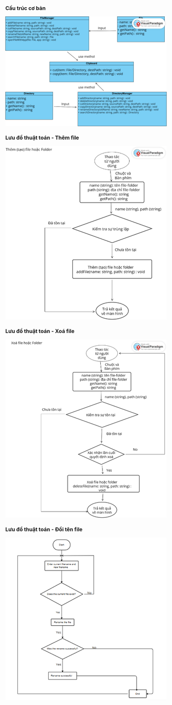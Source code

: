 
### Cấu trúc cơ bản
![Cấu trúc cơ bản](https://github.com/NguyenHieu-class/oop_group3_1_1_24_N02/blob/985c9f955524004625b81b60bf0326dc47fb2f47/FinalProject/c%E1%BA%A5u%20tr%C3%BAc%20c%C6%A1%20b%E1%BA%A3n.png)

### Lưu đồ thuật toán - Thêm file
![Lưu đồ thuật toán - Thêm file](https://github.com/NguyenHieu-class/oop_group3_1_1_24_N02/blob/main/FinalProject/L%C6%B0u%20%C4%91%E1%BB%93%20thu%E1%BA%ADt%20to%C3%A1n/th%C3%AAm%20file.png)

### Lưu đồ thuật toán - Xoá file
![Lưu đồ thuật toán - Xoá file](https://github.com/NguyenHieu-class/oop_group3_1_1_24_N02/blob/main/FinalProject/L%C6%B0u%20%C4%91%E1%BB%93%20thu%E1%BA%ADt%20to%C3%A1n/xo%C3%A1%20file.png)

### Lưu đồ thuật toán - Đổi tên file
![Lưu đồ thuật toán - Đổi tên file](https://github.com/NguyenHieu-class/oop_group3_1_1_24_N02/blob/018929f0c648fe2e77490d3617594ab2f2fa5e57/FinalProject/L%C6%B0u%20%C4%91%E1%BB%93%20thu%E1%BA%ADt%20to%C3%A1n/%C4%91%E1%BB%95i%20t%C3%AAn.png)
